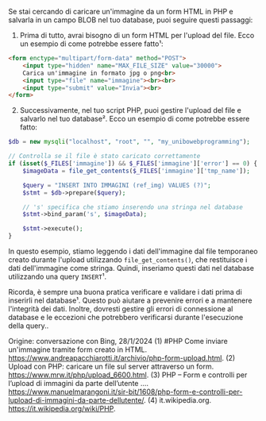 Se stai cercando di caricare un'immagine da un form HTML in PHP e salvarla in un campo BLOB nel tuo database, puoi seguire questi passaggi:

1. Prima di tutto, avrai bisogno di un form HTML per l'upload del file. Ecco un esempio di come potrebbe essere fatto¹:

```html
<form enctype="multipart/form-data" method="POST">
    <input type="hidden" name="MAX_FILE_SIZE" value="30000">
    Carica un'immagine in formato jpg o png<br>
    <input type="file" name="immagine"><br><br>
    <input type="submit" value="Invia"><br>
</form>
```

2. Successivamente, nel tuo script PHP, puoi gestire l'upload del file e salvarlo nel tuo database². Ecco un esempio di come potrebbe essere fatto:

```php
$db = new mysqli("localhost", "root", "", "my_unibowebprogramming");

// Controlla se il file è stato caricato correttamente
if (isset($_FILES['immagine']) && $_FILES['immagine']['error'] == 0) {
    $imageData = file_get_contents($_FILES['immagine']['tmp_name']);

    $query = "INSERT INTO IMMAGINI (ref_img) VALUES (?)";
    $stmt = $db->prepare($query);

    // 's' specifica che stiamo inserendo una stringa nel database
    $stmt->bind_param('s', $imageData);

    $stmt->execute();
}
```

In questo esempio, stiamo leggendo i dati dell'immagine dal file temporaneo creato durante l'upload utilizzando `file_get_contents()`, che restituisce i dati dell'immagine come stringa. Quindi, inseriamo questi dati nel database utilizzando una query `INSERT`¹.

Ricorda, è sempre una buona pratica verificare e validare i dati prima di inserirli nel database¹. Questo può aiutare a prevenire errori e a mantenere l'integrità dei dati. Inoltre, dovresti gestire gli errori di connessione al database e le eccezioni che potrebbero verificarsi durante l'esecuzione della query..

Origine: conversazione con Bing, 28/1/2024
(1) #PHP Come inviare un'immagine tramite form creato in HTML. https://www.andreapacchiarotti.it/archivio/php-form-upload.html.
(2) Upload con PHP: caricare un file sul server attraverso un form. https://www.mrw.it/php/upload_6600.html.
(3) PHP – Form e controlli per l’upload di immagini da parte dell’utente .... https://www.manuelmarangoni.it/sir-bit/1608/php-form-e-controlli-per-lupload-di-immagini-da-parte-dellutente/.
(4) it.wikipedia.org. https://it.wikipedia.org/wiki/PHP.